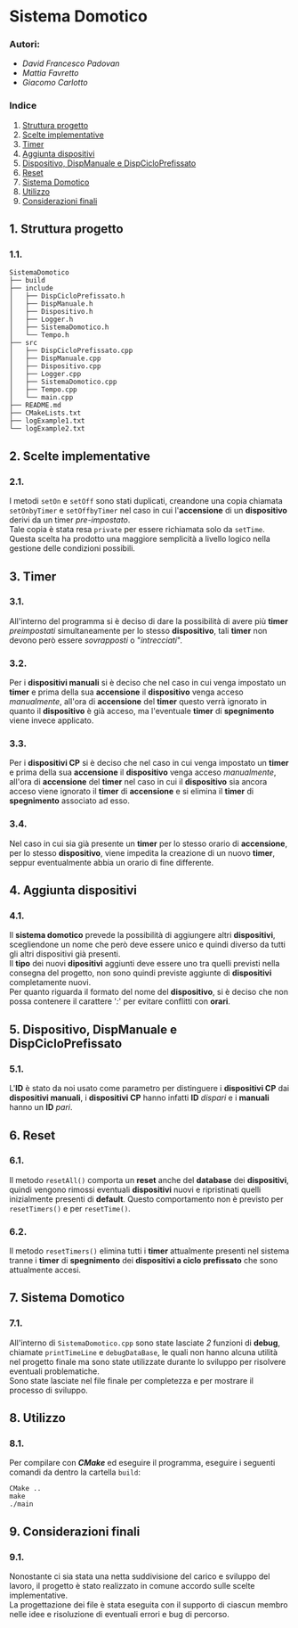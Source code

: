# Sistema Domotico

### Autori:
* _David Francesco Padovan_
* _Mattia Favretto_
* _Giacomo Carlotto_

### Indice
1. [Struttura progetto](#1-struttura-progetto)
2. [Scelte implementative](#2-scelte-implementative)
3. [Timer](#3-Timer)
4. [Aggiunta dispositivi](#4-aggiunta-dispositivi)
5. [Dispositivo, DispManuale e DispCicloPrefissato](#5-dispositivo-dispmanuale-e-dispcicloprefissato)
6. [Reset](#6-reset)
7. [Sistema Domotico](#7-sistema-domotico)
8. [Utilizzo](#8-utilizzo)
9. [Considerazioni finali](#9-considerazioni-finali)

## 1. Struttura progetto

### 1.1.

    SistemaDomotico
    ├── build
    ├── include
    │   ├── DispCicloPrefissato.h
    │   ├── DispManuale.h
    │   ├── Dispositivo.h
    │   ├── Logger.h
    │   ├── SistemaDomotico.h
    │   └── Tempo.h
    ├── src
    │   ├── DispCicloPrefissato.cpp
    │   ├── DispManuale.cpp
    │   ├── Dispositivo.cpp
    │   ├── Logger.cpp
    │   ├── SistemaDomotico.cpp
    │   ├── Tempo.cpp
    │   └── main.cpp
    ├── README.md
    ├── CMakeLists.txt
    ├── logExample1.txt
    └── logExample2.txt

## 2. Scelte implementative

### 2.1.
I metodi ```setOn``` e ```setOff``` sono stati duplicati, creandone una copia chiamata ```setOnbyTimer``` e ```setOffbyTimer``` nel caso in cui l'**accensione** di un **dispositivo** derivi da un timer _pre-impostato_.<br>
Tale copia è stata resa ```private``` per essere richiamata solo da ```setTime```. Questa scelta ha prodotto una maggiore semplicità a livello logico nella gestione delle condizioni possibili. 

## 3. Timer

### 3.1.
All'interno del programma si è deciso di dare la possibilità di avere più **timer** _preimpostati_ simultaneamente per lo stesso **dispositivo**, tali **timer** non devono però essere _sovrapposti_ o "_intrecciati_". 

### 3.2.
Per i **dispositivi manuali** si è deciso che nel caso in cui venga impostato un **timer** e prima della sua **accensione** il **dispositivo** venga acceso _manualmente_, all'ora di **accensione** del **timer** questo verrà ignorato in quanto il **dispositivo** è già acceso, ma l'eventuale **timer** di **spegnimento** viene invece applicato. 

### 3.3.
Per i **dispositivi CP** si è deciso che nel caso in cui venga impostato un **timer** e prima della sua **accensione** il **dispositivo** venga acceso _manualmente_, all'ora di **accensione** del **timer** nel caso in cui il **dispositivo** sia ancora acceso viene ignorato il **timer** di **accensione** e si elimina il **timer** di **spegnimento** associato ad esso. 

### 3.4.
Nel caso in cui sia già presente un **timer** per lo stesso orario di **accensione**, per lo stesso **dispositivo**, viene impedita la creazione di un nuovo **timer**, seppur eventualmente abbia un orario di fine differente.

## 4. Aggiunta dispositivi

### 4.1.
Il **sistema domotico** prevede la possibilità di aggiungere altri **dispositivi**, scegliendone un nome che però deve essere unico e quindi diverso da tutti gli altri dispositivi già presenti.<br>
Il **tipo** dei nuovi **dipositivi** aggiunti deve essere uno tra quelli previsti nella consegna del progetto, non sono quindi previste aggiunte di **dispositivi** completamente nuovi. <br>
Per quanto riguarda il formato del nome del **dispositivo**, si è deciso che non possa contenere il carattere '_:_' per evitare conflitti con **orari**.

## 5. Dispositivo, DispManuale e DispCicloPrefissato

### 5.1.
L'**ID** è stato da noi usato come parametro per distinguere i **dispositivi CP** dai **dispositivi manuali**, i **dispositivi CP** hanno infatti **ID** _dispari_ e i **manuali** hanno un **ID** _pari_.

## 6. Reset

### 6.1.
Il metodo ```resetAll()``` comporta un **reset** anche del **database** dei **dispositivi**, quindi vengono rimossi eventuali **dispositivi** nuovi e ripristinati quelli inizialmente presenti di **default**.
Questo comportamento non è previsto per ```resetTimers()``` e per ```resetTime()```.

### 6.2.
Il metodo ```resetTimers()``` elimina tutti i **timer** attualmente presenti nel sistema tranne i **timer** di **spegnimento** dei **dispositivi a ciclo prefissato** che sono attualmente accesi.

## 7. Sistema Domotico

### 7.1.
All'interno di ```SistemaDomotico.cpp``` sono state lasciate _2_ funzioni di **debug**, chiamate ```printTimeLine``` e ```debugDataBase```, le quali non hanno alcuna utilità nel progetto finale ma sono state utilizzate durante lo sviluppo per risolvere eventuali problematiche.<br>
Sono state lasciate nel file finale per completezza e per mostrare il processo di sviluppo.

## 8. Utilizzo

### 8.1.
Per compilare con ***CMake*** ed eseguire il programma, eseguire i seguenti comandi da dentro la cartella ```build```:

```shell
CMake ..
make
./main
```

## 9. Considerazioni finali

### 9.1.
Nonostante ci sia stata una netta suddivisione del carico e sviluppo del lavoro, il progetto è stato realizzato in comune accordo sulle scelte implementative. <br>
La progettazione dei file è stata eseguita con il supporto di ciascun membro nelle idee e risoluzione di eventuali errori e bug di percorso.